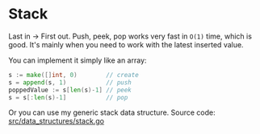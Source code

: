 # Stack

Last in → First out. Push, peek, pop works very fast in `O(1)` time, which is good.
It's mainly when you need to work with the latest inserted value.

You can implement it simply like an array:
```go
s := make([]int, 0)        // create
s = append(s, 1)           // push
poppedValue := s[len(s)-1] // peek
s = s[:len(s)-1]           // pop
```

Or you can use my generic stack data structure. Source code: [src/data_structures/stack.go](../../src/data_structures/stack.go)
